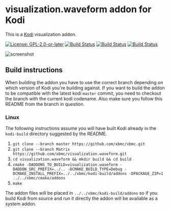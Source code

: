 # visualization.waveform addon for Kodi

This is a [Kodi](http://kodi.tv) visualization addon.

[![License: GPL-2.0-or-later](https://img.shields.io/badge/License-GPL%20v2+-blue.svg)](LICENSE.md)
[![Build Status](https://travis-ci.org/xbmc/visualization.waveform.svg?branch=Matrix)](https://travis-ci.org/xbmc/visualization.waveform/branches)
[![Build Status](https://dev.azure.com/teamkodi/binary-addons/_apis/build/status/xbmc.visualization.waveform?branchName=Matrix)](https://dev.azure.com/teamkodi/binary-addons/_build/latest?definitionId=31&branchName=Matrix)
[![Build Status](https://jenkins.kodi.tv/view/Addons/job/xbmc/job/visualization.waveform/job/Matrix/badge/icon)](https://jenkins.kodi.tv/blue/organizations/jenkins/xbmc%2Fvisualization.waveform/branches/)
<!--- [![Build Status](https://ci.appveyor.com/api/projects/status/github/xbmc/visualization.waveform?branch=Matrix&svg=true)](https://ci.appveyor.com/project/xbmc/visualization-waveform?branch=Matrix) -->

![screenshot](https://raw.githubusercontent.com/xbmc/visualization.waveform/master/visualization.waveform/resources/screenshot-02.jpg)

## Build instructions
When building the addon you have to use the correct branch depending on which version of Kodi you're building against. 
If you want to build the addon to be compatible with the latest kodi `master` commit, you need to checkout the branch with the current kodi codename.
Also make sure you follow this README from the branch in question.

### Linux

The following instructions assume you will have built Kodi already in the `kodi-build` directory 
suggested by the README.

1. `git clone --branch master https://github.com/xbmc/xbmc.git`
2. `git clone --branch Matrix https://github.com/xbmc/visualization.waveform.git`
3. `cd visualization.waveform && mkdir build && cd build`
4. `cmake -DADDONS_TO_BUILD=visualization.waveform -DADDON_SRC_PREFIX=../.. -DCMAKE_BUILD_TYPE=Debug -DCMAKE_INSTALL_PREFIX=../../xbmc/kodi-build/addons -DPACKAGE_ZIP=1 ../../xbmc/cmake/addons`
5. `make`

The addon files will be placed in `../../xbmc/kodi-build/addons` so if you build Kodi from source and run it directly 
the addon will be available as a system addon.
